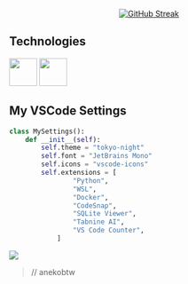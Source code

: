 <div align="center">
    
[![GitHub Streak](https://github-readme-streak-stats.herokuapp.com?user=anekobtw&theme=tokyonight&card_width=430&card_height=170)](https://git.io/streak-stats)

</div>

## Technologies
<img src="https://cdn.jsdelivr.net/gh/devicons/devicon@latest/icons/python/python-original.svg" width=50 height=50 /> <img src="https://cdn.jsdelivr.net/gh/devicons/devicon@latest/icons/git/git-original.svg" width=50 height=50 />

## My VSCode Settings
```python
class MySettings():
    def __init__(self):
        self.theme = "tokyo-night"
        self.font = "JetBrains Mono"
        self.icons = "vscode-icons"
        self.extensions = [
                "Python",
                "WSL",
                "Docker",
                "CodeSnap",
                "SQLite Viewer",
                "Tabnine AI",
                "VS Code Counter",
            ]
```

![](https://komarev.com/ghpvc/?username=anekobtw&label=Profile%20views&color=2d6ecf&style=flat)
> // anekobtw
